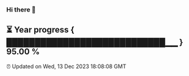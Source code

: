 ### Hi there 👋
⏳ Year progress { ████████████████████████████▁▁ } 95.00 %
---
⏰ Updated on Wed, 13 Dec 2023 18:08:08 GMT

